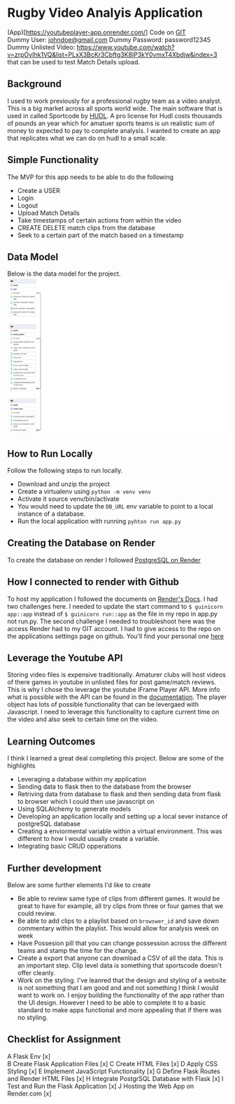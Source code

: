 # Rugby Video Analyis Application

(App)[https://youtubeplayer-app.onrender.com/]
Code on [GIT](https://github.com/RossElmes/youtubeplayer)  
Dummy User: johndoe@gmail.com
Dummy Password: password12345
Dummy Unlisted Video: https://www.youtube.com/watch?v=zrpOyIhk1VQ&list=PLxX3BcKr3Cbftg3K8IP3kY0vmxT4Xbdjw&index=3 that can be used to test Match Details upload. 


## Background
I used to work previously for a professional rugby team as a video analyst.  This is a big market across all sports world wide.  The main software that is used in called Sportcode by [HUDL](https://www.hudl.com/en_gb/products/sportscode).  A pro license for Hudl costs thousands of pounds an year which for amatuer sports teams is un realistic sum of money to expected to pay to complete analysis. I wanted to create an app that replicates what we can do on hudl to a small scale. 

## Simple Functionality 
The MVP for this app needs to be able to do the following 
- Create a USER
- Login
- Logout
- Upload Match Details
- Take timestamps of certain actions from within the video
- CREATE DELETE match clips from the database
- Seek to a certain part of the match based on a timestamp

## Data Model 
Below is the data model for the project. 
![ERD](static/datamodel.png)


## How to Run Locally
Follow the following steps to run locally.
- Download and unzip the project
- Create a virtualenv using `python -m venv venv`
- Activate it source venv/bin/activate
- You would need to update the `DB_URL` env variable to point to a local instance of a database.
- Run the local application with running `pyhton run app.py`

## Creating the Database on Render
To create the database on render I followed [PostgreSQL on Render](https://docs.render.com/databases)

## How I connected to render with Github
To host my application I followed the documents on [Render's Docs](https://docs.render.com/github).  I had two challenges here. I needed to update the start command to `$ guinicorn app::app` instead of `$ guinicorn run::app` as the file in my repo in app.py not run.py.  The second challenge I needed to troubleshoot here was the access Render had to my GIT account.  I had to give access to the repo on the applications settings page on github.  You'll find your personal one [here](github.com/settings/installations)

## Leverage the Youtube API
Storing video files is expensive traditionally.  Amaturer clubs will host videos of there games in youtube in unlisted files for post game/match reviews.  This is why I chose tho leverage the youtube IFrame Player API. More info what is possible with the API can be found in the [documentation](https://developers.google.com/youtube/iframe_api_reference).  The player object has lots of possible functionality that can be levergaed with Javascript.  I need to leverage this functionality to capture current time on the video and also seek to certain time on the video. 

## Learning Outcomes 
I think I learned a great deal completing this project. Below are some of the highlights 

- Leveraging a database within my application 
- Sending data to flask then to the database from the browser
- Retriving data from database to flask and then sending data from flask to browser which I could then use javascript on
- Using SQLAlchemy to generate models 
- Developing an application locally and setting up a local sever instance of postgreSQL database
- Creating a enviormental variable within a virtual environment.  This was different to how I would usually create a variable. 
- Integrating basic CRUD opperations


## Further development

Below are some further elements I'd like to create 

- Be able to review same type of clips from different games.  It would be great to have for example, all try clips from three or four games that we could review.
- Be able to add clips to a playlist based on `browswer_id` and save down commentary within the playlist.  This would allow for analysis week on week
- Have Possesion pill that you can change possession across the different teams and stamp the time for the change. 
- Create a export that anyone can download a CSV of all the data.  This is an important step.  Clip level data is something that sportscode doesn't offer cleanly. 
- Work on the styling.  I've leanred that the design and styling of a website is not something that I am good and and not something I think I would want to work on.  I enjoy building the functionality of the app rather than the UI design.  However I need to be able to complete it to a basic standard to make apps functional and more appealing that if there was no styling. 


## Checklist for Assignment 
A Flask Env [x]  
B Create Flask Application Files [x]
C Create HTML Files [x]
D Apply CSS Styling [x]
E Implement JavaScript Functionality [x]
G Define Flask Routes and Render HTML Files [x] 
H Integrate PostgrSQL Database with Flask [x] 
I Test and Run the Flask Application [x]
J Hosting the Web App on Render.com [x]